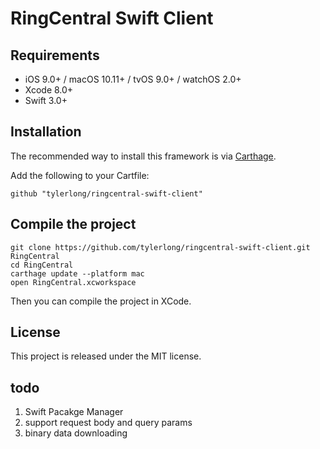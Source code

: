 # RingCentral Swift Client


## Requirements

- iOS 9.0+ / macOS 10.11+ / tvOS 9.0+ / watchOS 2.0+
- Xcode 8.0+
- Swift 3.0+


## Installation

The recommended way to install this framework is via [Carthage](https://github.com/Carthage/Carthage).

Add the following to your Cartfile:

```
github "tylerlong/ringcentral-swift-client"
```


## Compile the project

```shell
git clone https://github.com/tylerlong/ringcentral-swift-client.git RingCentral
cd RingCentral
carthage update --platform mac
open RingCentral.xcworkspace
```

Then you can compile the project in XCode.


## License

This project is released under the MIT license.


## todo

1. Swift Pacakge Manager
1. support request body and query params
1. binary data downloading
